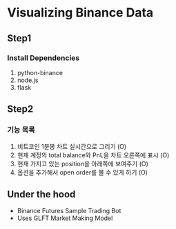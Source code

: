 # Visualizing Binance Data

## Step1

### Install Dependencies

1. python-binance
2. node.js
3. flask

## Step2

### 기능 목록

1. 비트코인 1분봉 차트 실시간으로 그리기 (O)
2. 현재 계정의 total balance와 PnL을 차트 오른쪽에 표시 (O)
3. 현재 가지고 있는 position을 아래쪽에 보여주기 (O)
4. 옵션을 추가해서 open order를 볼 수 있게 하기 (O)

## Under the hood

- Binance Futures Sample Trading Bot
- Uses GLFT Market Making Model
